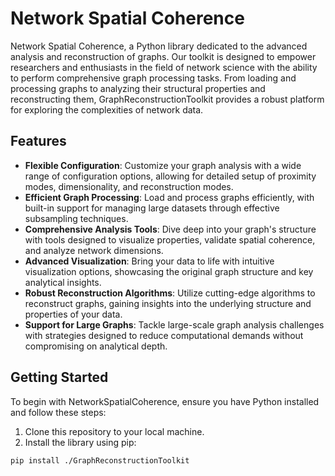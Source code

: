 # Network Spatial Coherence

Network Spatial Coherence, a Python library dedicated to the advanced analysis and reconstruction of graphs. Our toolkit is designed to empower researchers and enthusiasts in the field of network science with the ability to perform comprehensive graph processing tasks. From loading and processing graphs to analyzing their structural properties and reconstructing them, GraphReconstructionToolkit provides a robust platform for exploring the complexities of network data.

## Features

- **Flexible Configuration**: Customize your graph analysis with a wide range of configuration options, allowing for detailed setup of proximity modes, dimensionality, and reconstruction modes.
- **Efficient Graph Processing**: Load and process graphs efficiently, with built-in support for managing large datasets through effective subsampling techniques.
- **Comprehensive Analysis Tools**: Dive deep into your graph's structure with tools designed to visualize properties, validate spatial coherence, and analyze network dimensions.
- **Advanced Visualization**: Bring your data to life with intuitive visualization options, showcasing the original graph structure and key analytical insights.
- **Robust Reconstruction Algorithms**: Utilize cutting-edge algorithms to reconstruct graphs, gaining insights into the underlying structure and properties of your data.
- **Support for Large Graphs**: Tackle large-scale graph analysis challenges with strategies designed to reduce computational demands without compromising on analytical depth.

## Getting Started

To begin with NetworkSpatialCoherence, ensure you have Python installed and follow these steps:

1. Clone this repository to your local machine.
2. Install the library using pip:

```bash
pip install ./GraphReconstructionToolkit

